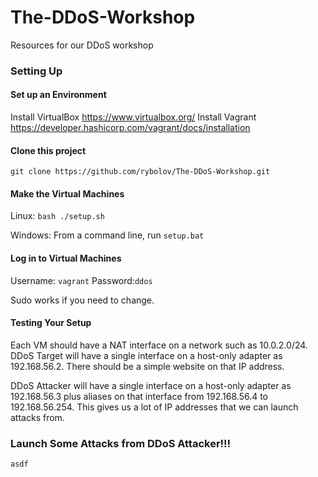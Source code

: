 # The-DDoS-Workshop
Resources for our DDoS workshop

### Setting Up


#### Set up an Environment
Install VirtualBox https://www.virtualbox.org/
Install Vagrant https://developer.hashicorp.com/vagrant/docs/installation

#### Clone this project
`git clone https://github.com/rybolov/The-DDoS-Workshop.git`

#### Make the Virtual Machines

Linux: `bash ./setup.sh`

Windows: From a command line, run `setup.bat`

#### Log in to Virtual Machines

Username: `vagrant` Password:`ddos`

Sudo works if you need to change.

#### Testing Your Setup

Each VM should have a NAT interface on a network such as 10.0.2.0/24.
DDoS Target will have a single interface on a host-only adapter as 192.168.56.2. There should be a simple website on that IP address.


DDoS Attacker will have a single interface on a host-only adapter as 192.168.56.3 plus aliases on that interface from 192.168.56.4 to 192.168.56.254. This gives us a lot of IP addresses that we can launch attacks from.

### Launch Some Attacks from DDoS Attacker!!!

`asdf`